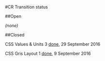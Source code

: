#CR Transition status

##Open

_(none)_

##Closed

CSS Values & Units 3  [done](https://www.w3.org/TR/css-values-3/), 29 September 2016

CSS Gris Layout 1 [done](https://www.w3.org/TR/css-grid-1/), 9 September 2016
